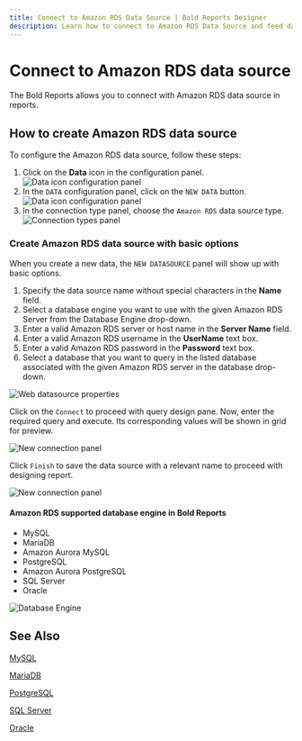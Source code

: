 ```yaml
---
title: Connect to Amazon RDS Data Source | Bold Reports Designer
description: Learn how to connect to Amazon RDS Data Source and feed data to your RDL reports using Bold Reports Designer.
---
```


# Connect to Amazon RDS data source

The Bold Reports allows you to connect with Amazon RDS data source in reports.

## How to create Amazon RDS data source

To configure the Amazon RDS data source, follow these steps:

1. Click on the **Data** icon in the configuration panel.
   ![Data icon configuration panel](/static/assets/on-premise/images/report-designer/manage-data/data-connectors/data-configuration-panel.png '#width=415px')
2. In the `DATA` configuration panel, click on the `NEW DATA` button.
   ![Data icon configuration panel](/static/assets/on-premise/images/report-designer/manage-data/data-connectors/new-data-button.png '#width=350px')
3. In the connection type panel, choose the `Amazon RDS` data source type.
   ![Connection types panel](/static/assets/on-premise/images/report-designer/manage-data/amazon-rds-data-source/connection-types.png '#width=350px')

### Create Amazon RDS data source with basic options

When you create a new data, the `NEW DATASOURCE` panel will show up with basic options.

1. Specify the data source name without special characters in the **Name** field.
2. Select a database engine you want to use with the given Amazon RDS Server from the Database Engine drop-down.
3. Enter a valid Amazon RDS server or host name in the **Server Name** field.
4. Enter a valid Amazon RDS username in the **UserName** text box.
5. Enter a valid Amazon RDS password in the **Password** text box.
6. Select a database that you want to query in the listed database associated with the given Amazon RDS server in the database drop-down.

![Web datasource properties](/static/assets/on-premise/images/report-designer/manage-data/amazon-rds-data-source/basic-options.png '#width=350px')

Click on the `Connect` to proceed with query design pane. Now, enter the required query and execute. Its corresponding values will be shown in grid for preview.

![New connection panel](/static/assets/on-premise/images/report-designer/manage-data/amazon-rds-data-source/execute-schema.png '#width=550px')

Click `Finish` to save the data source with a relevant name to proceed with designing report.

![New connection panel](/static/assets/on-premise/images/report-designer/manage-data/amazon-rds-data-source/data-list.png '#width=350px')

#### Amazon RDS supported database engine in Bold Reports

* MySQL
* MariaDB
* Amazon Aurora MySQL
* PostgreSQL
* Amazon Aurora PostgreSQL
* SQL Server
* Oracle

![Database Engine](/static/assets/on-premise/images/report-designer/manage-data/amazon-rds-data-source/database-engine.png '#width=300px')

## See Also

[MySQL](./../../data-connectors/mysql-data-source/)

[MariaDB](./../../data-connectors/mariadb-data-source/)

[PostgreSQL](./../../data-connectors/postgresql-data-source/)

[SQL Server](./../../data-connectors/sql-data-source/)

[Oracle](./../../data-connectors/oracle-data-source/)